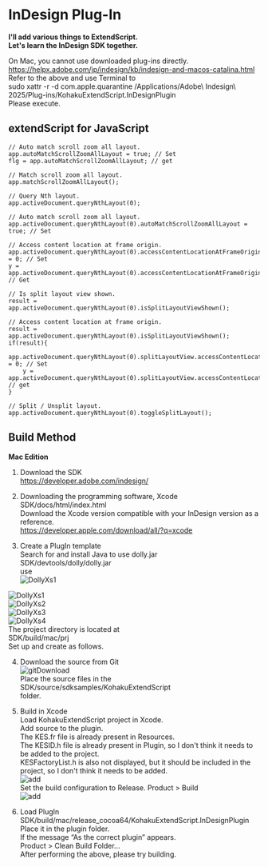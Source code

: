 # InDesign Plug-In

**I'll add various things to ExtendScript.**
<br>**Let's learn the InDesign SDK together.**

On Mac, you cannot use downloaded plug-ins directly.<br>
https://helpx.adobe.com/jp/indesign/kb/indesign-and-macos-catalina.html<br>
Refer to the above and use Terminal to<br>
sudo xattr -r -d com.apple.quarantine /Applications/Adobe\ Indesign\ 2025/Plug-ins/KohakuExtendScript.InDesignPlugin<br>
Please execute.

## extendScript for JavaScript
```
// Auto match scroll zoom all layout. 
app.autoMatchScrollZoomAllLayout = true; // Set
flg = app.autoMatchScrollZoomAllLayout; // get

// Match scroll zoom all layout.
app.matchScrollZoomAllLayout();

// Query Nth layout. 
app.activeDocument.queryNthLayout(0);

// Auto match scroll zoom all layout.
app.activeDocument.queryNthLayout(0).autoMatchScrollZoomAllLayout = true; // Set

// Access content location at frame origin.
app.activeDocument.queryNthLayout(0).accessContentLocationAtFrameOriginX = 0; // Set
y = app.activeDocument.queryNthLayout(0).accessContentLocationAtFrameOriginY;  // Get

// Is split layout view shown.
result = app.activeDocument.queryNthLayout(0).isSplitLayoutViewShown();

// Access content location at frame origin.
result = app.activeDocument.queryNthLayout(0).isSplitLayoutViewShown();
if(result){
    app.activeDocument.queryNthLayout(0).splitLayoutView.accessContentLocationAtFrameOriginX = 0; // Set
    y = app.activeDocument.queryNthLayout(0).splitLayoutView.accessContentLocationAtFrameOriginY; // get
}

// Split / Unsplit layout.
app.activeDocument.queryNthLayout(0).toggleSplitLayout();
```

## Build Method
**Mac Edition**

1. Download the SDK<br>
https://developer.adobe.com/indesign/

2. Downloading the programming software, Xcode<br>
SDK/docs/html/index.html<br>
Download the Xcode version compatible with your InDesign version as a reference.<br>
https://developer.apple.com/download/all/?q=xcode

3. Create a PlugIn template<br>
Search for and install Java to use dolly.jar<br>
SDK/devtools/dolly/dolly.jar<br>
use<br>
![DollyXs1](https://github.com/user-attachments/assets/51c2d74e-a4fd-4f59-a0a3-be12664886b3)

![DollyXs1](https://github.com/user-attachments/assets/1f2e1f85-45e5-4b55-b471-66a96a79d35e)<br>
![DollyXs2](https://github.com/user-attachments/assets/5feaf568-000f-4ce8-bc11-bed5820689ae)<br>
![DollyXs3](https://github.com/user-attachments/assets/92de3c44-2a62-4181-91a9-15d06b6388e3)<br>
![DollyXs4](https://github.com/user-attachments/assets/46114f15-ab2c-4f05-bd17-4a54686b5040)<br>
The project directory is located at<br>
SDK/build/mac/prj<br>
Set up and create as follows.

4. Download the source from Git<br>
![gitDownload](https://github.com/user-attachments/assets/d096440d-13a1-4106-98a9-7f2469086d09)<br>
Place the source files in the<br>
SDK/source/sdksamples/KohakuExtendScript<br>
folder.

5. Build in Xcode<br>
Load KohakuExtendScript project in Xcode.<br>
Add source to the plugin.<br>
The KES.fr file is already present in Resources.<br>
The KESID.h file is already present in Plugin, so I don't think it needs to be added to the project.<br>
KESFactoryList.h is also not displayed, but it should be included in the project, so I don't think it needs to be added.<br>
![add](https://github.com/user-attachments/assets/b59fa0ad-5317-4d33-a50c-fb83f53aa459)&nbsp;  
Set the build configuration to Release.
Product > Build<br>
![add](https://github.com/user-attachments/assets/f8f82811-aa80-45e3-a15b-3938aa53e278)
7. Load PlugIn
SDK/build/mac/release_cocoa64/KohakuExtendScript.InDesignPlugin<br>
Place it in the plugin folder.<br>
If the message “As the correct plugin” appears.<br>
Product > Clean Build Folder...<br>
After performing the above, please try building.<br>
